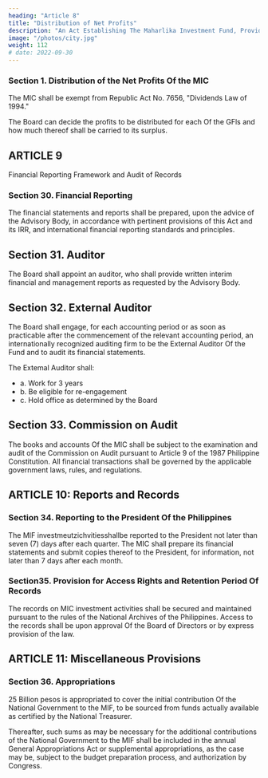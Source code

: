 ```yaml
---
heading: "Article 8"
title: "Distribution of Net Profits"
description: "An Act Establishing The Maharlika Investment Fund, Providing For The Management, Investment, And Use Of The Proceeds Of The fund, Appropriating Funds Thereof And For Other Purposes "
image: "/photos/city.jpg"
weight: 112
# date: 2022-09-30
---
```



### Section 1. Distribution of the Net Profits Of the MIC

The MIC shall be exempt from Republic Act No. 7656, "Dividends Law of 1994."

The Board can decide the profits to be distributed for each Of the GFls and how much thereof shall be carried to its surplus.


## ARTICLE 9

Financial Reporting Framework and Audit of Records

### Section 30. Financial Reporting

The financial statements and reports shall be prepared, upon the advice of the Advisory Body, in accordance with pertinent provisions of this
Act and its IRR, and international financial reporting standards and principles.


## Section 31. Auditor 

The Board shall appoint an auditor, who shall provide written interim financial and management reports as requested by the Advisory Body.

## Section 32. External Auditor

The Board shall engage, for each accounting period or as soon as practicable after the commencement of the relevant accounting period, an internationally recognized auditing firm to be the External Auditor Of the Fund and to audit its financial statements.

The Extemal Auditor shall:

- a. Work for 3 years
- b. Be eligible for re-engagement
- c. Hold office as determined by the Board 


## Section 33. Commission on Audit 

The books and accounts Of the MIC shall be subject to the examination and audit of the Commission on Audit pursuant to Article 9 of the 1987 Philippine Constitution. All financial transactions shall be governed by the applicable government laws, rules, and regulations.


## ARTICLE 10: Reports and Records

### Section 34. Reporting to the President Of the Philippines 

The MIF investmeutzichvitiesshallbe reported to the President not later than seven (7) days after each quarter. The MIC shall prepare its
financial statements and submit copies thereof to the President, for information, not later than 7 days after each month.


### Section35. Provision for Access Rights and Retention Period Of Records

The records on MIC investment activities shall be secured and maintained pursuant to the rules of the National Archives of the Philippines. Access to the records shall be upon approval Of the Board of Directors or by express provision of the law.


## ARTICLE 11: Miscellaneous Provisions

### Section 36. Appropriations

25 Billion pesos is appropriated to cover the initial contribution Of the National Government to the MIF, to be sourced from funds actually available as certified by the National Treasurer. 

Thereafter, such sums as may be necessary for the additional contributions of the National Government to the MIF shall be included in the annual General Appropriations Act or supplemental appropriations, as the case may be, subject to the budget preparation process, and authorization by Congress.


<!-- ### Section 37. Implementing Rules

Within 90 days fron the effectivity of this Act, the Board Of Directors shall promulgate the necessary rules and regulations for the
implementation of this Act.
 -->
<!-- ### Section 38. Sepanchi.Jrty CJ¢usc

If any provisions Of this Act are declared invalid or
unconstitutional , the remaining parts or provisions not affected shall remaln valid.

### Section 39. RepcaJrfug Chause

All acts, executive orders, administrative orders, proclamations, rules and regulations or parts there of inconsistent with any of the provisions of this Act, are hereby expressly repealed or modified accordingly.

### Secfrom 40. Effectivity

This Act shall take effect immediately upon its publication in the Official Gazette or in a newspaper of general circulation in the Philippines. -->